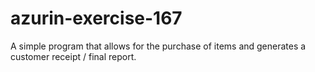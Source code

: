 # azurin-exercise-167
A simple program that allows for the purchase of items and generates a customer receipt / final report.
